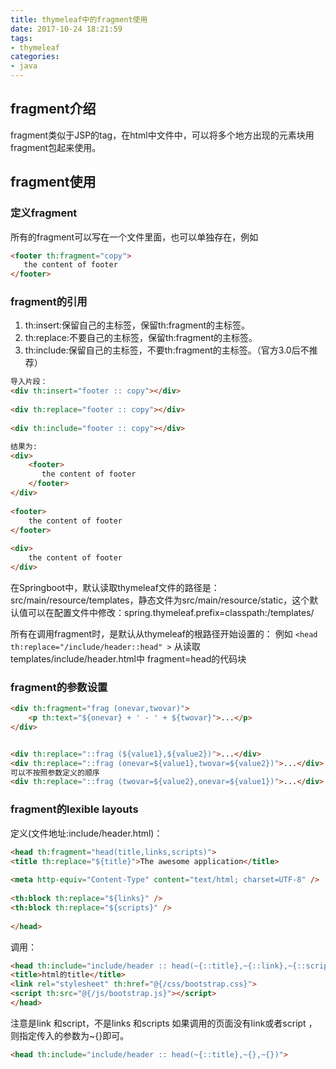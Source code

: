 ```yaml
---
title: thymeleaf中的fragment使用
date: 2017-10-24 18:21:59
tags:
- thymeleaf
categories:
- java
---
```

## fragment介绍
fragment类似于JSP的tag，在html中文件中，可以将多个地方出现的元素块用fragment包起来使用。
## fragment使用

### 定义fragment

所有的fragment可以写在一个文件里面，也可以单独存在，例如
```html
<footer th:fragment="copy">  
   the content of footer 
</footer>
```

### fragment的引用
1. th:insert:保留自己的主标签，保留th:fragment的主标签。
2. th:replace:不要自己的主标签，保留th:fragment的主标签。
3. th:include:保留自己的主标签，不要th:fragment的主标签。（官方3.0后不推荐）

``` html
导入片段：
<div th:insert="footer :: copy"></div>  
  
<div th:replace="footer :: copy"></div>  
  
<div th:include="footer :: copy"></div>

结果为:
<div>  
    <footer>  
       the content of footer   
    </footer>    
</div>    
  
<footer>  
    the content of footer 
</footer>    
  
<div>  
    the content of footer 
</div>  
```

在Springboot中，默认读取thymeleaf文件的路径是：src/main/resource/templates，静态文件为src/main/resource/static，这个默认值可以在配置文件中修改：spring.thymeleaf.prefix=classpath:/templates/

所有在调用fragment时，是默认从thymeleaf的根路径开始设置的：
例如
``` <head th:replace="/include/header::head" > ```
从读取templates/include/header.html中 fragment=head的代码块

### fragment的参数设置

```html
<div th:fragment="frag (onevar,twovar)">
    <p th:text="${onevar} + ' - ' + ${twovar}">...</p>
</div>


<div th:replace="::frag (${value1},${value2})">...</div>
<div th:replace="::frag (onevar=${value1},twovar=${value2})">...</div>
可以不按照参数定义的顺序
<div th:replace="::frag (twovar=${value2},onevar=${value1})">...</div>

```

### fragment的lexible layouts

定义(文件地址:include/header.html)：
```html
<head th:fragment="head(title,links,scripts)">  
<title th:replace="${title}">The awesome application</title>  
  
<meta http-equiv="Content-Type" content="text/html; charset=UTF-8" />  
  
<th:block th:replace="${links}" />  
<th:block th:replace="${scripts}" />  
  
</head>  

```
调用：
```html
<head th:include="include/header :: head(~{::title},~{::link},~{::script})">   
<title>html的title</title>  
<link rel="stylesheet" th:href="@{/css/bootstrap.css}">  
<script th:src="@{/js/bootstrap.js}"></script>  
</head>  
```
注意是link 和script，不是links 和scripts
如果调用的页面没有link或者script ，则指定传入的参数为~{}即可。
```html
<head th:include="include/header :: head(~{::title},~{},~{})">   
```













